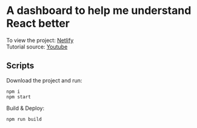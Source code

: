 # A dashboard to help me understand React better

To view the project: [Netlify](https://astounding-lily-47926e.netlify.app)  
Tutorial source: [Youtube](https://www.youtube.com/watch?v=jx5hdo50a2M&ab_channel=JavaScriptMastery)  

## Scripts

Download the project and run:

```
npm i 
npm start
```
  
Build & Deploy:  

```
npm run build
```


